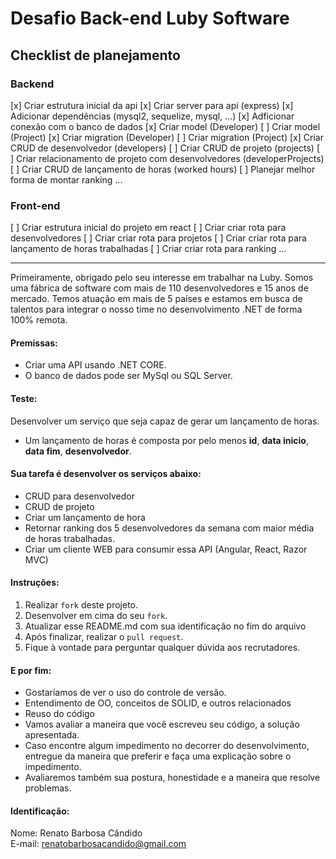 # Desafio Back-end Luby Software

## Checklist de planejamento

### Backend
[x] Criar estrutura inicial da api
[x] Criar server para api (express)
[x] Adicionar dependências (mysql2, sequelize, mysql, ...)
[x] Adficionar conexão com o banco de dados
[x] Criar model (Developer)
[ ] Criar model (Project)
[x] Criar migration (Developer)
[ ] Criar migration (Project)
[x] Criar CRUD de desenvolvedor (developers)
[ ] Criar CRUD de projeto (projects)
[ ] Criar relacionamento de projeto com desenvolvedores (developerProjects)
[ ] Criar CRUD de lançamento de horas (worked hours) 
[ ] Planejar melhor forma de montar ranking
... 

### Front-end

[ ] Criar estrutura inicial do projeto em react
[ ] Criar criar rota para desenvolvedores
[ ] Criar criar rota para projetos
[ ] Criar criar rota para lançamento de horas trabalhadas
[ ] Criar criar rota para ranking
...

-----
Primeiramente, obrigado pelo seu interesse em trabalhar na Luby. Somos uma fábrica de software com mais de 110 desenvolvedores e 15 anos de mercado. Temos atuação em mais de 5 países e estamos em busca de talentos para integrar o nosso time no desenvolvimento .NET de forma 100% remota.

#### Premissas:
- Criar uma API usando .NET CORE.
- O banco de dados pode ser  MySql ou SQL Server.

#### Teste:
Desenvolver um serviço que seja capaz de gerar um lançamento de horas.
- Um lançamento de horas é composta por pelo menos **id**, **data inicio**, **data fim**, **desenvolvedor**.

#### Sua tarefa é desenvolver os serviços abaixo:
- CRUD para desenvolvedor
- CRUD de projeto
- Criar um lançamento de hora
- Retornar ranking dos 5 desenvolvedores da semana com maior média de horas trabalhadas.
- Criar um cliente WEB para consumir essa API (Angular, React, Razor MVC)

#### Instruções:
1. Realizar `fork` deste projeto.
2. Desenvolver em cima do seu `fork`.
3. Atualizar esse README.md com sua identificação no fim do arquivo
4. Após finalizar, realizar o `pull request`.
5. Fique à vontade para perguntar qualquer dúvida aos recrutadores.

#### E por fim:
- Gostaríamos de ver o uso do controle de versão.
- Entendimento de OO, conceitos de SOLID, e outros relacionados
- Reuso do código
- Vamos avaliar a maneira que você escreveu seu código, a solução apresentada.
- Caso encontre algum impedimento no decorrer do desenvolvimento, entregue da maneira que preferir e faça uma explicação sobre o impedimento.
- Avaliaremos também sua postura, honestidade e a maneira que resolve problemas.

#### Identificação:
Nome: Renato Barbosa Cândido <br/>
E-mail: renatobarbosacandido@gmail.com 
